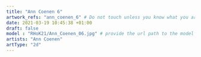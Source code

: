 ```yaml
---
title: "Ann Coenen 6"
artwork_refs: "ann_coenen_6" # Do not touch unless you know what you are doing
date: 2021-03-19 10:45:38 +01:00
draft: false
model : "RHoK21/Ann_Coenen_06.jpg" # provide the url path to the model
artists: "Ann Coenen"
artType: "2d"
---
```

